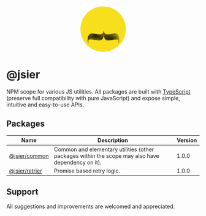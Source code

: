 
<p align="center">
	<img src="logo.png" width="120" height="120" alt="jsier"/>
</p>

# @jsier
NPM scope for various JS utilities. All packages are built with [TypeScript](http://www.typescriptlang.org/) (preserve full compatibility with pure JavaScript) and expose simple, intuitive and easy-to-use APIs.


## Packages
Name | Description | Version
--- | --- | --- 
[@jsier/common](https://github.com/seidme/jsier/tree/master/common)| Common and elementary utilities (other packages within the scope may also have dependency on it). |  1.0.0
[@jsier/retrier](https://github.com/seidme/jsier/tree/master/retrier) | Promise based retry logic. | 1.0.0


## Support
All suggestions and improvements are welcomed and appreciated.
